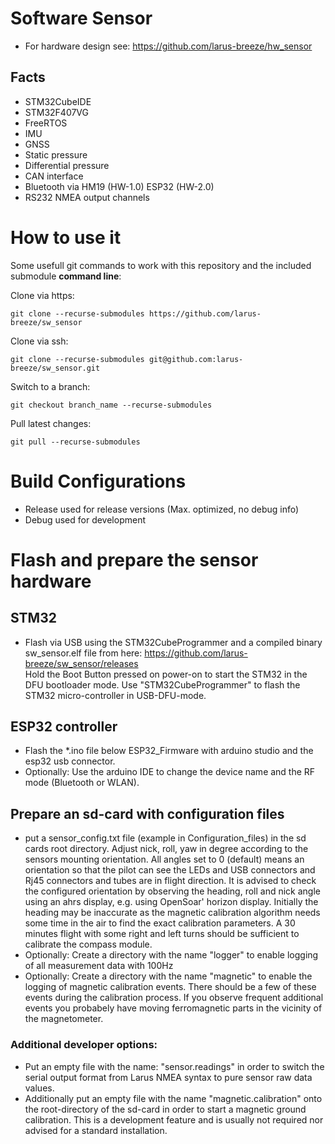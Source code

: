 # Software Sensor
- For hardware design see: https://github.com/larus-breeze/hw_sensor 

## Facts
- STM32CubeIDE
- STM32F407VG
- FreeRTOS
- IMU 
- GNSS 
- Static pressure 
- Differential pressure
- CAN interface
- Bluetooth via HM19 (HW-1.0)  ESP32 (HW-2.0)
- RS232 NMEA output channels

# How to use it
Some usefull git commands to work with this repository and the included submodule **command line**: 

Clone via https:

    git clone --recurse-submodules https://github.com/larus-breeze/sw_sensor
    
Clone via ssh:

    git clone --recurse-submodules git@github.com:larus-breeze/sw_sensor.git

Switch to a branch:

    git checkout branch_name --recurse-submodules
      
Pull latest changes:

    git pull --recurse-submodules  
      
# Build Configurations
- Release used for release versions (Max. optimized, no debug info)
- Debug  used for development

# Flash and prepare the sensor hardware
## STM32
- Flash via USB using the STM32CubeProgrammer and a compiled binary sw_sensor.elf file from here: https://github.com/larus-breeze/sw_sensor/releases  
Hold the Boot Button pressed on power-on to start the STM32 in the DFU bootloader mode.
Use "STM32CubeProgrammer" to flash the STM32 micro-controller in USB-DFU-mode.

## ESP32 controller
- Flash the *.ino file below ESP32_Firmware with arduino studio and the esp32 usb connector.
- Optionally: Use the arduino IDE to change the device name and the RF mode (Bluetooth or WLAN).

## Prepare an sd-card with configuration files
- put a sensor_config.txt file (example in Configuration_files) in the sd cards root directory. Adjust nick, roll, yaw in degree according to the sensors mounting orientation. 
All angles set to 0 (default) means an orientation so that the pilot can see the LEDs and USB connectors and Rj45 connectors and tubes are in flight direction. 
It is advised to check the configured orientation by observing the heading, roll and nick angle using an ahrs display, e.g. using OpenSoar' horizon display. 
Initially the heading may be inaccurate as the magnetic calibration algorithm needs some time in the air to find the exact calibration parameters. 
A 30 minutes flight with some right and left turns should be sufficient to calibrate the compass module. 
- Optionally: Create a directory with the name "logger" to enable logging of all measurement data with 100Hz
- Optionally: Create a directory with the name "magnetic" to enable the logging of magnetic calibration events. 
There should be a few of these events during the calibration process. 
If you observe frequent additional events you probabely have moving ferromagnetic parts in the vicinity of the magnetometer.  

### Additional developer options:
- Put an empty file with the name: "sensor.readings" in order to switch the serial output format from Larus NMEA syntax to pure sensor raw data values.
- Additionally put an empty file with the name "magnetic.calibration" onto the root-directory of the sd-card in order to start a magnetic ground calibration. 
This is a development feature and is usually not required nor advised for a standard installation. 

